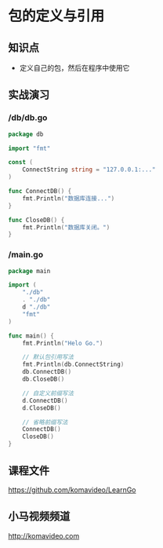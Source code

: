 包的定义与引用
============

## 知识点

* 定义自己的包，然后在程序中使用它

## 实战演习

### /db/db.go

~~~go
package db

import "fmt"

const (
	ConnectString string = "127.0.0.1:..."
)

func ConnectDB() {
	fmt.Println("数据库连接...")
}

func CloseDB() {
	fmt.Println("数据库关闭。")
}
~~~

### /main.go

~~~go
package main

import (
	"./db"
	. "./db"
	d "./db"
	"fmt"
)

func main() {
	fmt.Println("Helo Go.")

	// 默认包引用写法
	fmt.Println(db.ConnectString)
	db.ConnectDB()
	db.CloseDB()

	// 自定义前缀写法
	d.ConnectDB()
	d.CloseDB()

	// 省略前缀写法
	ConnectDB()
	CloseDB()
}

~~~

## 课程文件

https://github.com/komavideo/LearnGo

## 小马视频频道

http://komavideo.com